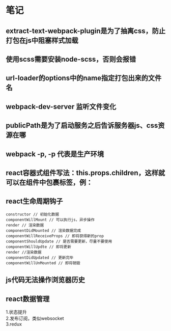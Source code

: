 # 笔记

## extract-text-webpack-plugin是为了抽离css，防止打包在js中阻塞样式加载

## 使用scss需要安装node-scss，否则会报错

## url-loader的options中的name指定打包出来的文件名

## webpack-dev-server 监听文件变化

## publicPath是为了启动服务之后告诉服务器js、css资源在哪

## webpack -p, -p 代表是生产环境

## react容器式组件写法：this.props.children，这样就可以在组件中包裹标签，例：<Title><span></span></Title>

## react生命周期钩子
```
constructor // 初始化数据
componentWillMount // 可以执行js，异步操作
render // 渲染数据
componentDidMounted // 渲染数据完成
componentWillReceiveProps // 即将获得新的prop
componentShouldUpdate // 是否需要更新，尽量不要使用
componentWillUpdte // 即将更新
render //渲染数据
componentDidUpdated // 更新完毕
componentWillUnMounted // 即将销毁
```

## js代码无法操作浏览器历史

## react数据管理
1.状态提升<br>
2.发布订阅，类似websocket<br>
3.redux